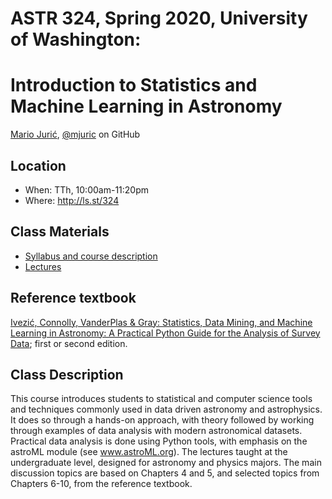 # ASTR 324, Spring 2020, University of Washington: 
# Introduction to Statistics and Machine Learning in Astronomy

[Mario Jurić](http://research.majuric.org), [@mjuric](http://github.com/mjuric) on GitHub

## Location

 * When: TTh, 10:00am-11:20pm
 * Where: http://ls.st/324

## Class Materials

 * [Syllabus and course description](syllabus/syllabus.pdf)
 * [Lectures](lectures/)

## Reference textbook

[Ivezić, Connolly, VanderPlas & Gray: Statistics, Data Mining, and Machine Learning in Astronomy:
A Practical Python Guide for the Analysis of Survey
Data](https://press.princeton.edu/books/hardcover/9780691198309/statistics-data-mining-and-machine-learning-in-astronomy);
first or second edition.

## Class Description

This course introduces students to statistical and computer science tools
and techniques commonly used in data driven astronomy and astrophysics.  It
does so through a hands-on approach, with theory followed by working through
examples of data analysis with modern astronomical datasets.  Practical data
analysis is done using Python tools, with emphasis on the astroML module
(see www.astroML.org).  The lectures taught at the undergraduate level,
designed for astronomy and physics majors.  The main discussion topics are
based on Chapters 4 and 5, and selected topics from Chapters 6-10, from the
reference textbook.
